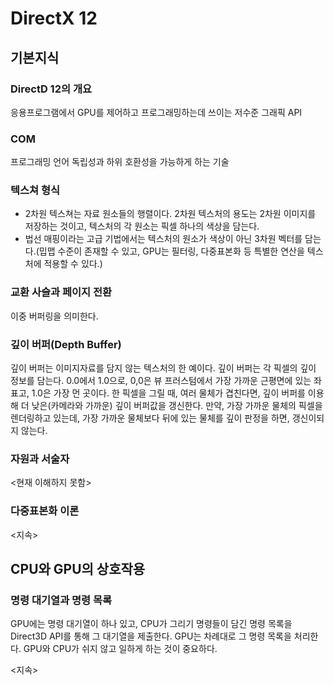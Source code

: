 # DirectX 12

## 기본지식

### DirectD 12의 개요

응용프로그램에서 GPU를 제어하고 프로그래밍하는데 쓰이는 저수준 그래픽 API

### COM

프로그래밍 언어 독립성과 하위 호환성을 가능하게 하는 기술

### 텍스쳐 형식

- 2차원 텍스쳐는 자료 원소들의 행렬이다. 2차원 텍스처의 용도는 2차원 이미지를 저장하는 것이고, 텍스처의 각 원소는 픽셀 하나의 색상을 담는다.
- 법선 매핑이라는 고급 기법에서는 텍스처의 원소가 색상이 아닌 3차원 벡터를 담는다.(밉맵 수준이 존재할 수 있고, GPU는 필터링, 다중표본화 등 특별한 연산을 텍스처에 적용할 수 있다.)

### 교환 사슬과 페이지 전환

이중 버퍼링을 의미한다.

### 깊이 버퍼(Depth Buffer)

깊이 버퍼는 이미지자료를 담지 않는 텍스처의 한 예이다. 깊이 버퍼는 각  픽셀의 깊이 정보를 담는다. 0.0에서 1.0으로, 0,0은 뷰 프러스텀에서 가장 가까운 근평면에 있는 좌표고, 1.0은 가장 먼 곳이다.
한 픽셀을 그릴 때, 여러 물체가 겹친다면, 깊이 버퍼를 이용해 더 낮은(카메라와 가까운) 깊이 버퍼값을 갱신한다. 만약, 가장 가까운 물체의 픽셀을 렌더링하고 있는데, 가장 가까운 물체보다 뒤에 있는 물체를 깊이 판정을 하면, 갱신이되지 않는다.

### 자원과 서술자

<현재 이해하지 못함>

### 다중표본화 이론

<지속>

## CPU와 GPU의 상호작용

### 명령 대기열과 명령 목록

GPU에는 명령 대기열이 하나 있고, CPU가 그리기 명령들이 담긴 명령 목록을 Direct3D API를 통해 그 대기열을 제출한다. GPU는 차례대로 그 명령 목록을 처리한다. GPU와 CPU가 쉬지 않고 일하게 하는 것이 중요하다.

<지속>

